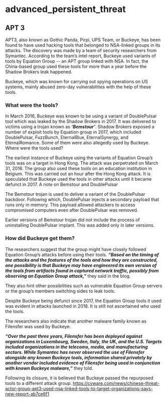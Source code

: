 # advanced_persistent_threat
## APT 3
APT3, also known as Gothic Panda, Pirpi, UPS Team, or Buckeye, has been found to have used hacking tools that belonged to NSA-linked groups in its attacks. The discovery was made by a team of security researchers from Symantec. According to the team’s intel report, Buckeye used variants of tools by Equation Group -- an APT group linked with NSA. In fact, the China-based group used these tools for more than a year before the Shadow Brokers leak happened.

Buckeye, which was known for carrying out spying operations on US systems, mainly abused zero-day vulnerabilities with the help of these tools.

### What were the tools?

In March 2016, Buckeye was known to be using a variant of DoublePulsar tool which was leaked by the Shadow Brokers in 2017. It was delivered to victims using a trojan known as ***‘Bemstour’***.
Shadow Brokers exposed a number of exploit tools by Equation group in 2017, which included DoublePulsar, FuzzBunch, EternalBlue, EternalSynergy, and EternalRomance. Some of them were also allegedly used by Buckeye.
Where were the tools used?

The earliest instance of Buckeye using the variants of Equation Group’s tools was on a target in Hong Kong. The attack was perpetrated on March 31, 2016.
The group also used these tools on an education institution in Belgium. This was carried out an hour after the Hong Kong attack.
It is speculated that Buckeye used the tools in other attacks until it became defunct in 2017.
A note on Bemstour and DoublePulsar

The Bemstour trojan is used to deliver a variant of the DoublePulsar backdoor. Following which, DoublePulsar injects a secondary payload that runs only in memory. This payload allowed attackers to access compromised computers even after DoublePulsar was removed.

Earlier versions of Bemstour trojan did not include the process of uninstalling DoublePulsar implant. This was added only in later versions.

### How did Buckeye get them?

The researchers suggest that the group might have closely followed Equation Group’s attacks before using their tools. ***“Based on the timing of the attacks and the features of the tools and how they are constructed, one possibility is that Buckeye may have engineered its own version of the tools from artifacts found in captured network traffic, possibly from observing an Equation Group attack,”*** they said in the blog.

They also hint other possibilities such as vulnerable Equation Group servers or the group’s members switching sides to leak tools.

Despite Buckeye being defunct since 2017, the Equation Group tools it used was evident in attacks launched in 2018. It is still not ascertained who used the tools.


The researchers also indicate that another malware family known as Filensfer was used by Buckeye.

***“Over the past three years, Filensfer has been deployed against organizations in Luxembourg, Sweden, Italy, the UK, and the U.S. Targets included organizations in the telecoms, media, and manufacturing sectors. While Symantec has never observed the use of Filensfer alongside any known Buckeye tools, information shared privately by another vendor included evidence of Filensfer being used in conjunction with known Buckeye malware,”*** they told.

Following its closure, it is believed that Buckeye passed the repurposed tools to a different attack group.
 https://cyware.com/news/chinese-threat-actor-group-apt3-used-nsa-linked-tools-to-target-organizations-says-new-report-ab7ce6f1
